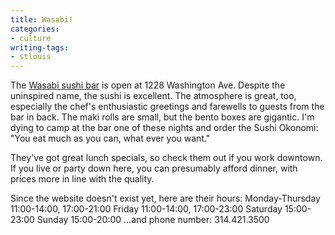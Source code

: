 ```yaml
---
title: Wasabi!
categories:
- culture
writing-tags:
- stlouis
---
```


The [Wasabi sushi bar][1] is open at 1228 Washington Ave. Despite the uninspired name, the sushi is excellent.  The atmosphere is great, too, especially the chef's enthusiastic greetings and farewells to guests from the bar in back.  The maki rolls are small, but the bento boxes are gigantic.  I'm dying to camp at the bar one of these nights and order the Sushi Okonomi: "You eat much as you can, what ever you want."

   [1]: http://www.wasabistl.com/

They've got great lunch specials, so check them out if you work downtown.  If you live or party down here, you can presumably afford dinner, with prices more in line with the quality.

Since the website doesn't exist yet, here are their hours:
	Monday-Thursday 11:00-14:00, 17:00-21:00
	Friday 11:00-14:00, 17:00-23:00 
	Saturday 15:00-23:00
	Sunday 15:00-20:00
...and phone number: 314.421.3500
